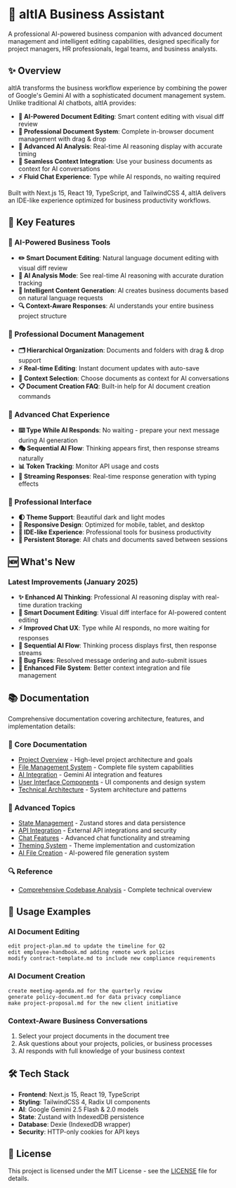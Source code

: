 # 🏢 altIA Business Assistant

A professional AI-powered business companion with advanced document management and intelligent editing capabilities, designed specifically for project managers, HR professionals, legal teams, and business analysts.

## ✨ Overview

altIA transforms the business workflow experience by combining the power of Google's Gemini AI with a sophisticated document management system. Unlike traditional AI chatbots, altIA provides:

- **🧠 AI-Powered Document Editing**: Smart content editing with visual diff review
- **📁 Professional Document System**: Complete in-browser document management with drag & drop
- **💭 Advanced AI Analysis**: Real-time AI reasoning display with accurate timing
- **🔄 Seamless Context Integration**: Use your business documents as context for AI conversations
- **⚡ Fluid Chat Experience**: Type while AI responds, no waiting required

Built with Next.js 15, React 19, TypeScript, and TailwindCSS 4, altIA delivers an IDE-like experience optimized for business productivity workflows.

## 🚀 Key Features

### 🎯 AI-Powered Business Tools
- **✏️ Smart Document Editing**: Natural language document editing with visual diff review
- **🧠 AI Analysis Mode**: See real-time AI reasoning with accurate duration tracking
- **📝 Intelligent Content Generation**: AI creates business documents based on natural language requests
- **🔍 Context-Aware Responses**: AI understands your entire business project structure

### 📁 Professional Document Management
- **🗂️ Hierarchical Organization**: Documents and folders with drag & drop support
- **⚡ Real-time Editing**: Instant document updates with auto-save
- **🔄 Context Selection**: Choose documents as context for AI conversations
- **📋 Document Creation FAQ**: Built-in help for AI document creation commands

### 💬 Advanced Chat Experience
- **⌨️ Type While AI Responds**: No waiting - prepare your next message during AI generation
- **🎭 Sequential AI Flow**: Thinking appears first, then response streams naturally
- **📊 Token Tracking**: Monitor API usage and costs
- **🔄 Streaming Responses**: Real-time response generation with typing effects

### 🎨 Professional Interface
- **🌓 Theme Support**: Beautiful dark and light modes
- **📱 Responsive Design**: Optimized for mobile, tablet, and desktop
- **🎯 IDE-like Experience**: Professional tools for business productivity
- **💾 Persistent Storage**: All chats and documents saved between sessions

## 🆕 What's New

### Latest Improvements (January 2025)
- **✨ Enhanced AI Thinking**: Professional AI reasoning display with real-time duration tracking
- **🔧 Smart Document Editing**: Visual diff interface for AI-powered content editing
- **⚡ Improved Chat UX**: Type while AI responds, no more waiting for responses
- **🔄 Sequential AI Flow**: Thinking process displays first, then response streams
- **🐛 Bug Fixes**: Resolved message ordering and auto-submit issues
- **📁 Enhanced File System**: Better context integration and file management

## 📚 Documentation

Comprehensive documentation covering architecture, features, and implementation details:

### 📄 Core Documentation
- [Project Overview](/docs/01-project-overview.md) - High-level project architecture and goals
- [File Management System](/docs/02-file-management.md) - Complete file system capabilities
- [AI Integration](/docs/03-ai-integration.md) - Gemini AI integration and features
- [User Interface Components](/docs/04-user-interface.md) - UI components and design system
- [Technical Architecture](/docs/05-technical-architecture.md) - System architecture and patterns

### 🔧 Advanced Topics
- [State Management](/docs/06-state-management.md) - Zustand stores and data persistence
- [API Integration](/docs/07-api-integration.md) - External API integrations and security
- [Chat Features](/docs/08-chat-features.md) - Advanced chat functionality and streaming
- [Theming System](/docs/09-theming-system.md) - Theme implementation and customization
- [AI File Creation](/docs/10-ai-file-creation.md) - AI-powered file generation system

### 🔍 Reference
- [Comprehensive Codebase Analysis](/docs/00-COMPREHENSIVE-CODEBASE-ANALYSIS.md) - Complete technical overview

## 🎨 Usage Examples

### AI Document Editing
```
edit project-plan.md to update the timeline for Q2
edit employee-handbook.md adding remote work policies
modify contract-template.md to include new compliance requirements
```

### AI Document Creation
```
create meeting-agenda.md for the quarterly review
generate policy-document.md for data privacy compliance
make project-proposal.md for the new client initiative
```

### Context-Aware Business Conversations
1. Select your project documents in the document tree
2. Ask questions about your projects, policies, or business processes
3. AI responds with full knowledge of your business context

## 🛠️ Tech Stack

- **Frontend**: Next.js 15, React 19, TypeScript
- **Styling**: TailwindCSS 4, Radix UI components
- **AI**: Google Gemini 2.5 Flash & 2.0 models
- **State**: Zustand with IndexedDB persistence
- **Database**: Dexie (IndexedDB wrapper)
- **Security**: HTTP-only cookies for API keys

## 📝 License

This project is licensed under the MIT License - see the [LICENSE](LICENSE) file for details.